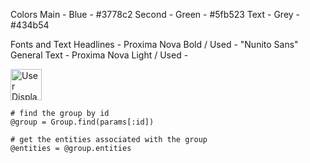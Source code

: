 Colors
Main - Blue - #3778c2
Second - Green - #5fb523
Text - Grey - #434b54

Fonts and Text
Headlines - Proxima Nova Bold / Used - "Nunito Sans"
General Text - Proxima Nova Light / Used - 


  <img src="<%= url_for(current_user.photo) %>" alt="User Display Image" class="img-fluid rounded-circle" style="width: 50px; height: 50px;">


    # find the group by id
    @group = Group.find(params[:id])

    # get the entities associated with the group
    @entities = @group.entities
